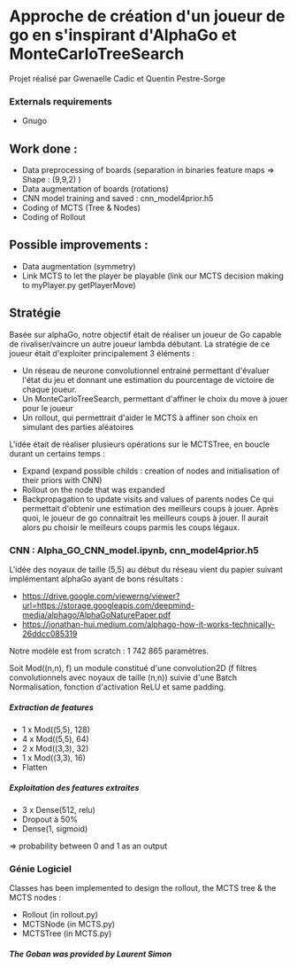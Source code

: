 # Approche de création d'un joueur de go en s'inspirant d'AlphaGo et MonteCarloTreeSearch

Projet réalisé par Gwenaelle Cadic et Quentin Pestre-Sorge

### Externals requirements
* Gnugo

## Work done :
* Data preprocessing of boards (separation in binaries feature maps => Shape : (9,9,2) )
* Data augmentation of boards  (rotations)
* CNN model training and saved : cnn_model4prior.h5
* Coding of MCTS (Tree & Nodes) 
* Coding of Rollout
## Possible improvements :
* Data augmentation (symmetry)
* Link MCTS to let the player be playable (link our MCTS decision making to myPlayer.py getPlayerMove)


## Stratégie
Basée sur alphaGo, notre objectif était de réaliser un joueur de Go capable de rivaliser/vaincre un autre joueur lambda débutant.
La stratégie de ce joueur était d'exploiter principalement 3 éléments :
* Un réseau de neurone convolutionnel entrainé permettant d'évaluer l'état du jeu et donnant une estimation du pourcentage de victoire de chaque joueur.
* Un MonteCarloTreeSearch, permettant d'affiner le choix du move à jouer pour le joueur
* Un rollout, qui permettrait d'aider le MCTS à affiner son choix en simulant des parties aléatoires

L'idée était de réaliser plusieurs opérations sur le MCTSTree, en boucle durant un certains temps :
* Expand (expand possible childs : creation of nodes and initialisation of their priors with CNN)
* Rollout on the node that was expanded
* Backpropagation to update visits and values of parents nodes
Ce qui permettait d'obtenir une estimation des meilleurs coups à jouer.
Après quoi, le joueur de go connaitrait les meilleurs coups à jouer.
Il aurait alors pu choisir le meilleurs coups parmis les coups légaux.

### CNN : Alpha_GO_CNN_model.ipynb, cnn_model4prior.h5
L'idée des noyaux de taille (5,5) au début du réseau vient du papier suivant implémentant alphaGo ayant de bons résultats :
* https://drive.google.com/viewerng/viewer?url=https://storage.googleapis.com/deepmind-media/alphago/AlphaGoNaturePaper.pdf
* https://jonathan-hui.medium.com/alphago-how-it-works-technically-26ddcc085319

Notre modèle est from scratch : 1 742 865 paramètres.

Soit Mod((n,n), f) un module constitué d'une convolution2D (f filtres convolutionnels avec noyaux de taille (n,n)) suivie d'une Batch Normalisation, fonction d'activation ReLU et same padding.
##### Extraction de features
* 1 x Mod((5,5), 128) 
* 4 x Mod((5,5), 64) 
* 2 x Mod((3,3), 32)
* 1 x Mod((3,3), 16)
* Flatten
##### Exploitation des features extraites
* 3 x Dense(512, relu)
* Dropout à 50%
* Dense(1, sigmoid) 

=> probability between 0 and 1 as an output


### Génie Logiciel
Classes has been implemented to design the rollout, the MCTS tree & the MCTS nodes :
* Rollout (in rollout.py)
* MCTSNode (in MCTS.py)
* MCTSTree (in MCTS.py)

##### The Goban was provided by Laurent Simon